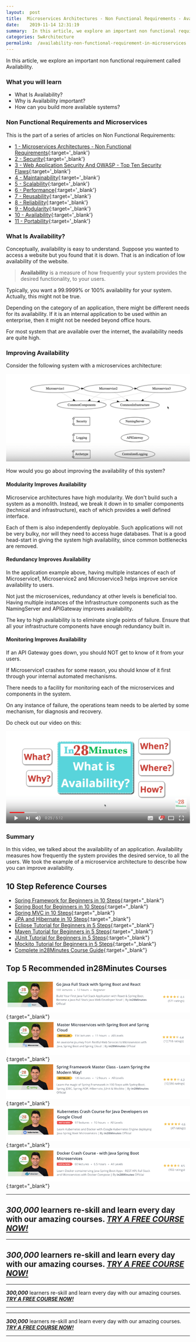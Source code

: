 ```yaml
---
layout:  post
title:  Microservices Architectures - Non Functional Requirements - Availability
date:    2019-11-14 12:31:19
summary:  In this article, we explore an important non functional requirement called Availability. 
categories: SwArchitecture
permalink:  /availability-non-functional-requirement-in-microservices
---
```


In this article, we explore an important non functional requirement called Availability. 

### What you will learn

- What Is Availability?
- Why is Availability important?
- How can you build more available systems?

### Non Functional Requirements and Microservices

This is the part of a series of articles on Non Functional Requirements:

- [1 - Microservices Architectures - Non Functional Requirements](/non-functional-requirements-in-microservices-architectures){:target='_blank'}
- [2 - Security](/non-functional-requirements-in-microservices-introduction-to-Security){:target='_blank'}
- [3 - Web Application Security And OWASP - Top Ten Security Flaws](/web-application-security-owasp-top-ten){:target='_blank'}
- [4 - Maintainability](/non-functional-requirements-in-microservices-introduction-to-Maintainability){:target='_blank'}
- [5 - Scalability](/non-functional-requirements-in-microservices-introduction-to-Scalability){:target='_blank'}
- [6 - Performance](/non-functional-requirements-in-microservices-introduction-to-performance){:target='_blank'}
- [7 - Reusability](/non-functional-requirements-in-microservices-introduction-to-Reusability){:target='_blank'}
- [8 - Reliability](/non-functional-requirements-in-microservices-introduction-to-Reliability){:target='_blank'}
- [9 - Modularity](/modularity-non-functional-requirement-in-microservices){:target='_blank'}
- [10 - Availability](/availability-non-functional-requirement-in-microservices){:target='_blank'}
- [11 - Portability](/non-functional-requirements-in-microservices-introduction-to-portability){:target='_blank'}


### What Is Availability?

Conceptually, availability is easy to understand. Suppose you wanted to access a website but you found that it is down. That is an indication of low availability of the website. 

> **Availability** is a measure of how frequently your system provides the desired functionality, to your users. 

Typically, you want a 99.9999% or 100% availability for your system. Actually, this might not be true. 

Depending on the category of an application, there might be different needs for its availability. If it is an internal application to be used within an enterprise, then it might not be needed beyond office hours.

For most system that are available over the internet, the availability needs are quite high. 

### Improving Availability

Consider the following system with a microservices architecture:

![image info](/images/Capture-047-02.png)

How would you go about improving the availability of this system?

#### Modularity Improves Availability

Microservice architectures have high modularity. We don't build such a system as a monolith. Instead, we break it down in to smaller components (technical and infrastructure), each of which provides a well defined interface. 

Each of them is also independently deployable. Such applications will not be very bulky, nor will they need to access huge databases. That is a good head-start in giving the system high availability, since common bottlenecks are removed.

#### Redundancy Improves Availability

In the application example above, having multiple instances of each of Microservice1, Microservice2 and Microservice3 helps improve service availability to users. 

Not just the microservices, redundancy at other levels is beneficial too. Having multiple instances of the Infrastructure components such as the NamingServer and APIGateway improves availability. 

The key to high availability is to eliminate single points of failure. Ensure that all your infrastructure components have enough redundancy built in.

#### Monitoring Improves Availability

If an API Gateway goes down, you should NOT get to know of it from your users. 

If Microservice1 crashes for some reason, you should know of it first through your internal automated mechanisms. 

There needs to a facility for monitoring each of the microservices and components in the system. 

On any instance of failure, the operations team needs to be alerted by some mechanism, for diagnosis and recovery. 

Do check out our video on this:

[![image info](/images/Capture-047-01.png)](https://www.youtube.com/watch?v=R3j0Z1c-0qY)

### Summary

In this video, we talked about the availability of an application. Availability measures how frequently the system provides the desired service, to all the users. We took the example of a microservice architecture to describe how you can improve availability.

## 10 Step Reference Courses

- [Spring Framework for Beginners in 10 Steps](https://courses.in28minutes.com/p/spring-framework-for-beginners){:target="_blank"}
- [Spring Boot for Beginners in 10 Steps](https://courses.in28minutes.com/p/spring-boot-for-beginners-in-10-steps){:target="_blank"}
- [Spring MVC in 10 Steps](https://www.youtube.com/watch?v=BjNhGaZDr0Y){:target="_blank"}
- [JPA and Hibernate in 10 Steps](https://courses.in28minutes.com/p/jpa-and-hibernate-tutorial-for-beginners-with-spring-boot){:target="_blank"}
- [Eclipse Tutorial for Beginners in 5 Steps](https://courses.in28minutes.com/p/eclipse-tutorial-for-beginners){:target="_blank"}
- [Maven Tutorial for Beginners in 5 Steps](https://courses.in28minutes.com/p/maven-tutorial-for-beginners-in-5-steps){:target="_blank"}
- [JUnit Tutorial for Beginners in 5 Steps](https://courses.in28minutes.com/p/junit-tutorial-for-beginners){:target="_blank"}
- [Mockito Tutorial for Beginners in 5 Steps](https://courses.in28minutes.com/p/mockito-for-beginner-in-5-steps){:target="_blank"}
- [Complete in28Minutes Course Guide](https://courses.in28minutes.com/p/in28minutes-course-guide){:target="_blank"}

## Top 5 Recommended in28Minutes Courses
[![Image](/images/Course-Go-Full-Stack-With-Spring-Boot-and-React.png "Go Full Stack with Spring Boot and React")](https://www.udemy.com/course/full-stack-application-with-spring-boot-and-react/?couponCode=NOVEMBER-2019){:target="_blank"}
[![Image](/images/Course-Master-Microservices-with-Spring-Boot-and-Spring-Cloud.png "Master Microservices with Spring Boot and Spring Cloud")](https://www.udemy.com/course/microservices-with-spring-boot-and-spring-cloud/?couponCode=NOVEMBER-2019){:target="_blank"}
[![Image](/images/Course-Spring-Framework-Master-Class---Beginner-to-Expert.png "Spring Master Class - Beginner to Expert")](https://www.udemy.com/course/spring-tutorial-for-beginners/?couponCode=NOVEMBER-2019){:target="_blank"}
[![Image](/images/Course-KubernetesCrashCourse.png "Kubernetes Crash Course for Java Spring Boot Developers")](https://www.udemy.com/course/kubernetes-crash-course-for-java-developers/?couponCode=NOVEMBER-2019){:target="_blank"}
[![Image](/images/Course-DockerCrashCourseForJavaSpringBootDevelopers.png "Docker Crash Course for Java Spring Boot Developers")](https://www.udemy.com/course/docker-course-with-java-and-spring-boot-for-beginners/?couponCode=NOVEMBER-2019){:target="_blank"}

---
***300,000*** learners re-skill and learn every day with our amazing courses. ***[TRY A FREE COURSE NOW!](https://rebrand.ly/in28minutes-try-free-course)***
---

---
***300,000*** learners re-skill and learn every day with our amazing courses. ***[TRY A FREE COURSE NOW!](https://rebrand.ly/in28minutes-try-free-course)***
---


---

***300,000*** learners re-skill and learn every day with our amazing courses. ***[TRY A FREE COURSE NOW!](https://rebrand.ly/in28minutes-try-free-course)***

---
---

***300,000*** learners re-skill and learn every day with our amazing courses. ***[TRY A FREE COURSE NOW!](https://rebrand.ly/in28minutes-try-free-course)***

---


